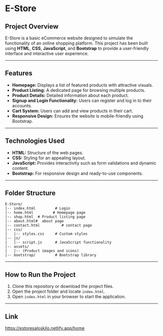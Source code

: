 # E-Store

## Project Overview
E-Store is a basic eCommerce website designed to simulate the functionality of an online shopping platform. This project has been built using **HTML**, **CSS**, **JavaScript**, and **Bootstrap** to provide a user-friendly interface and interactive user experience.

---

## Features

- **Homepage:** Displays a list of featured products with attractive visuals.
- **Product Listing:** A dedicated page for browsing multiple products.
- **Product Details:** Detailed information about each product.
- **Signup and Login Functionality:** Users can register and log in to their accounts.
- **Cart System:** Users can add and view products in their cart.
- **Responsive Design:** Ensures the website is mobile-friendly using Bootstrap.

---

## Technologies Used

- **HTML:** Structure of the web pages.
- **CSS:** Styling for an appealing layout.
- **JavaScript:** Provides interactivity such as form validations and dynamic content.
- **Bootstrap:** For responsive design and ready-to-use components.

---

## Folder Structure

```
E-Store/
|-- index.html         # Login
|-- home.html         # Homepage page
|-- shop.html  # Product listing page
|-- about.html#  about page
|-- contact.html          # contact page
|-- css/
|   |-- styles.css     # Custom styles
|-- js/
|   |-- script.js      # JavaScript functionality
|-- assets/
|   |-- (Product images and icons)
|-- bootstrap/         # Bootstrap library
```

---

## How to Run the Project

1. Clone this repository or download the project files.
2. Open the project folder and locate `index.html`.
3. Open `index.html` in your browser to start the application.

---


## Link

https://estoresaloskilo.netlify.app/home
